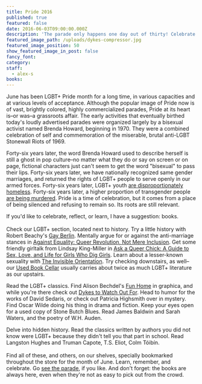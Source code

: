 ```yaml
---
title: Pride 2016
published: true
featured: false
date: 2016-06-03T09:00:00.000Z
description: 'The parade only happens one day out of thirty! Celebrate LGBT+ Pride month with the Booksmith and a nice dollop of quiet reading.'
featured_image_path: /uploads/dykes-compressor.jpg
featured_image_position: 50
show_featured_image_in_post: false
fancy_font:
category:
staff:
  - alex-s
books:
---
```



June has been LGBT+ Pride month for a long time, in various capacities and at various levels of acceptance. Although the popular image of Pride now is of vast, brightly colored, highly commercialized parades, Pride at its heart is–or was–a grassroots affair. The early activities that eventually birthed today's loudly advertised parades were organized largely by a bisexual activist named Brenda Howard, beginning in 1970. They were a combined celebration of self and commemoration of the miserable, brutal anti-LGBT Stonewall Riots of 1969.&nbsp;

Forty-six years later, the word Brenda Howard used to describe herself is still a ghost in pop culture–no matter what they do or say on screen or on page, fictional characters just can't seem to get the word "bisexual" to pass their lips. Forty-six years later, we have nationally recognized same gender marriages, and returned the rights of LGBT+ people to serve openly in our armed forces. Forty-six years later, LGBT+ youth&nbsp;[are disproportionately homeless](https://nationalhomeless.org/issues/lgbt/). Forty-six years later, a higher proportion of transgender people [are being murdered](https://www.theguardian.com/us-news/2015/nov/13/transgender-homicide-victims-us-has-hit-historic-high). Pride is a time of celebration, but it comes from a place of being silenced and refusing to remain so. Its roots are still relevant.

If you'd like to celebrate, reflect, or learn, I have a suggestion: books.
<br>
<br>Check our LGBT+ section, located next to history. Try a little history with Robert Beachy's [Gay Berlin](https://www.brooklinebooksmith-shop.com/book/9780307473134). Mentally argue for or against the anti-marriage stances in [Against Equality: Queer Revolution, Not Mere Inclusion](https://www.brooklinebooksmith-shop.com/book/9781849351843). Get some friendly girltalk from Lindsay King-Miller in [Ask a Queer Chick: A Guide to Sex, Love, and Life for Girls Who Dig Girls](https://www.brooklinebooksmith-shop.com/book/9780147516787). Learn about a lesser-known sexuality with [The Invisible Orientation](https://www.brooklinebooksmith-shop.com/book/9781634502436). Try checking downstairs, as well–our [Used Book Cellar](https://www.brooklinebooksmith.com/used-books/) usually carries about twice as much LGBT+ literature as our upstairs.

Read the LGBT+ classics. Find Alison Bechdel's [Fun Home](https://www.brooklinebooksmith-shop.com/book/9780618871711) in graphica, and while you're there check out [Dykes to Watch Out For](https://www.brooklinebooksmith-shop.com/book/9780618968800). Head to humor for the works of David Sedaris, or check out Patricia Highsmith over in mystery. Find Oscar Wilde doing his thing in drama and fiction. Keep your eyes open for a used copy of Stone Butch Blues. Read James Baldwin and Sarah Waters, and the poetry of W.H. Auden.

Delve into hidden history. Read the classics written by authors you did not know were LGBT+ because they didn't tell you that part in school. Read Langston Hughes and Truman Capote, T.S. Eliot, Colm T&oacute;ib&iacute;n.
<br>
<br>Find all of these, and others, on our shelves, specially bookmarked throughout the store for the month of June. Learn, remember, and celebrate. Go [see the parade](https://www.bostonpride.org/), if you like. And don't forget: the books are always here, even when they're not as easy to pick out from the crowd.